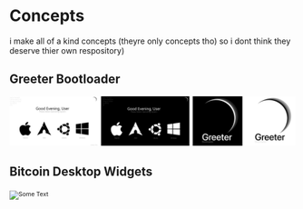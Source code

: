 # Concepts
i make all of a kind concepts (theyre only concepts tho) so i dont think they deserve thier own respository)


## Greeter Bootloader
![alt text](https://github.com/L30ZMine/Concepts/blob/main/Greeter%20(Bootloader)/Greeter_Bootloader.png?raw=true)

## Bitcoin Desktop Widgets
<span style="font-size: 0.75em">
    <img alt="Some Text" src="http://www.someimage.com/img/010.jpg">
</span>
